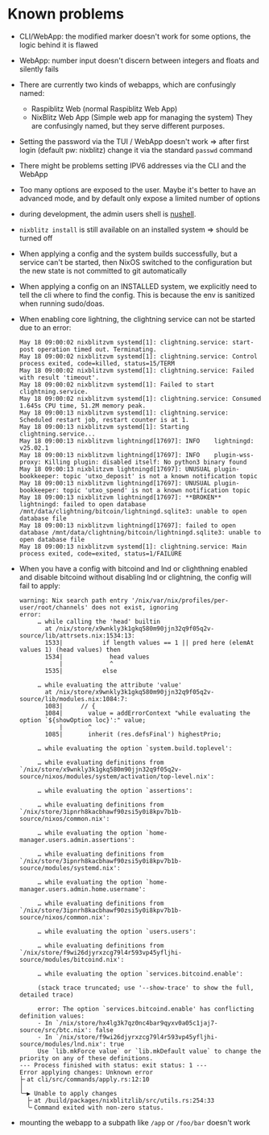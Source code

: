 # Known problems

- CLI/WebApp: the modified marker doesn't work for some options, the logic behind it is flawed

- WebApp: number input doesn't discern between integers and floats and silently fails

- There are currently two kinds of webapps, which are confusingly named:

  - Raspiblitz Web (normal Raspiblitz Web App)
  - NixBlitz Web App (Simple web app for managing the system)
    They are confusingly named, but they serve different purposes.

- Setting the password via the TUI / WebApp doesn't work => after first login (default pw: nixblitz) change it via the standard `passwd` command

- There might be problems setting IPV6 addresses via the CLI and the WebApp

- Too many options are exposed to the user. Maybe it's better to have an advanced mode, and by default only expose a limited number of options

- during development, the admin users shell is [nushell](https://www.nushell.sh/).

- `nixblitz install` is still available on an installed system => should be turned off

- When applying a config and the system builds successfully, but a service can't be started, then NixOS switched to the configuration but the new state is not committed to git automatically

- When applying a config on an INSTALLED system, we explicitly need to tell the cli where to find the config. This is because the env is sanitized when running sudo/doas.

- When enabling core lightning, the clightning service can not be started due to an error:

  ```
  May 18 09:00:02 nixblitzvm systemd[1]: clightning.service: start-post operation timed out. Terminating.
  May 18 09:00:02 nixblitzvm systemd[1]: clightning.service: Control process exited, code=killed, status=15/TERM
  May 18 09:00:02 nixblitzvm systemd[1]: clightning.service: Failed with result 'timeout'.
  May 18 09:00:02 nixblitzvm systemd[1]: Failed to start clightning.service.
  May 18 09:00:02 nixblitzvm systemd[1]: clightning.service: Consumed 1.645s CPU time, 51.2M memory peak.
  May 18 09:00:13 nixblitzvm systemd[1]: clightning.service: Scheduled restart job, restart counter is at 1.
  May 18 09:00:13 nixblitzvm systemd[1]: Starting clightning.service...
  May 18 09:00:13 nixblitzvm lightningd[17697]: INFO    lightningd: v25.02.1
  May 18 09:00:13 nixblitzvm lightningd[17697]: INFO    plugin-wss-proxy: Killing plugin: disabled itself: No python3 binary found
  May 18 09:00:13 nixblitzvm lightningd[17697]: UNUSUAL plugin-bookkeeper: topic 'utxo_deposit' is not a known notification topic
  May 18 09:00:13 nixblitzvm lightningd[17697]: UNUSUAL plugin-bookkeeper: topic 'utxo_spend' is not a known notification topic
  May 18 09:00:13 nixblitzvm lightningd[17697]: **BROKEN** lightningd: failed to open database /mnt/data/clightning/bitcoin/lightningd.sqlite3: unable to open database file
  May 18 09:00:13 nixblitzvm lightningd[17697]: failed to open database /mnt/data/clightning/bitcoin/lightningd.sqlite3: unable to open database file
  May 18 09:00:13 nixblitzvm systemd[1]: clightning.service: Main process exited, code=exited, status=1/FAILURE
  ```

- When you have a config with bitcoind and lnd or clighthning enabled and disable bitcoind without disabling lnd or clightning, the config will fail to apply:

  ```
  warning: Nix search path entry '/nix/var/nix/profiles/per-user/root/channels' does not exist, ignoring
  error:
       … while calling the 'head' builtin
         at /nix/store/x9wnkly3k1gkq580m90jjn32q9f05q2v-source/lib/attrsets.nix:1534:13:
         1533|           if length values == 1 || pred here (elemAt values 1) (head values) then
         1534|             head values
             |             ^
         1535|           else

       … while evaluating the attribute 'value'
         at /nix/store/x9wnkly3k1gkq580m90jjn32q9f05q2v-source/lib/modules.nix:1084:7:
         1083|     // {
         1084|       value = addErrorContext "while evaluating the option `${showOption loc}':" value;
             |       ^
         1085|       inherit (res.defsFinal') highestPrio;

       … while evaluating the option `system.build.toplevel':

       … while evaluating definitions from `/nix/store/x9wnkly3k1gkq580m90jjn32q9f05q2v-source/nixos/modules/system/activation/top-level.nix':

       … while evaluating the option `assertions':

       … while evaluating definitions from `/nix/store/3ipnrh8kacbhawf90zsi5y0i8kpv7b1b-source/nixos/common.nix':

       … while evaluating the option `home-manager.users.admin.assertions':

       … while evaluating definitions from `/nix/store/3ipnrh8kacbhawf90zsi5y0i8kpv7b1b-source/modules/systemd.nix':

       … while evaluating the option `home-manager.users.admin.home.username':

       … while evaluating definitions from `/nix/store/3ipnrh8kacbhawf90zsi5y0i8kpv7b1b-source/nixos/common.nix':

       … while evaluating the option `users.users':

       … while evaluating definitions from `/nix/store/f9wi26djyrxzcg79l4r593vp45yfljhi-source/modules/bitcoind.nix':

       … while evaluating the option `services.bitcoind.enable':

       (stack trace truncated; use '--show-trace' to show the full, detailed trace)

       error: The option `services.bitcoind.enable' has conflicting definition values:
       - In `/nix/store/hx4lg3k7qz0nc4bar9qyxv0a05c1jaj7-source/src/btc.nix': false
       - In `/nix/store/f9wi26djyrxzcg79l4r593vp45yfljhi-source/modules/lnd.nix': true
       Use `lib.mkForce value` or `lib.mkDefault value` to change the priority on any of these definitions.
  --- Process finished with status: exit status: 1 ---
  Error applying changes: Unknown error
  ├╴at cli/src/commands/apply.rs:12:10
  │
  ╰─▶ Unable to apply changes
    ├╴at /build/packages/nixblitzlib/src/utils.rs:254:33
    ╰╴Command exited with non-zero status.
  ```

- mounting the webapp to a subpath like `/app` or `/foo/bar` doesn't work

